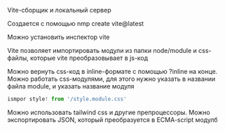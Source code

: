 Vite-сборщик и локальный сервер

Создается с помощью nmp create vite@latest

Можно установить инспектор vite

Vite позволяет импортировать модули из папки node/module и css-файлы, которые vite преобразовывает в js-код

Можно вернуть css-код в inline-формате с помощью ?inline на конце. Можно работать  css-модулями, для этого нужно указать в названии файла module, и указать название модуля
```ts
ismpor style! from '/style.module.css'
```

Можно использовать tailwind css и другие препроцессоры. Можно экспортировать JSON, который преобразуется в ECMA-script модулб